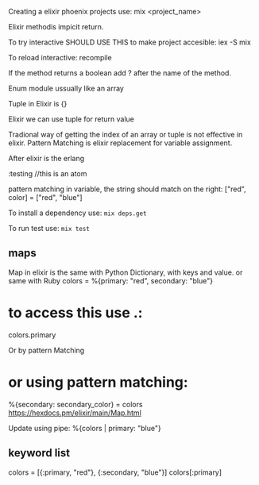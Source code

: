 Creating a elixir phoenix projects use:
mix <project_name>

Elixir methodis impicit return.

To try interactive SHOULD USE THIS to make project accesible:
iex -S mix

To reload interactive:
recompile

If the method returns a boolean add ? after the name of the method.


Enum module ussually like an array

Tuple in Elixir is {}

Elixir we can use tuple for return value

Tradional way of getting the index of an array or tuple is not effective in elixir.
Pattern Matching is elixir replacement for variable assignment.

After elixir is the erlang

:testing //this is an atom

pattern matching in variable, the string should match on the right:
["red", color] = ["red", "blue"]

To install a dependency use:
`mix deps.get`

To run test use: `mix test`


## maps
Map in elixir is the same with Python Dictionary, with keys and value. or same with Ruby
colors = %{primary: "red", secondary: "blue"}
# to access this use .:
colors.primary

Or by pattern Matching
# or using pattern matching:
%{secondary: secondary_color} = colors
https://hexdocs.pm/elixir/main/Map.html

Update using pipe:
%{colors | primary: "blue"}

## keyword list
colors = [{:primary, "red"}, {:secondary, "blue"}]
colors[:primary]